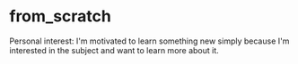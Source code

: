 # from_scratch

Personal interest: I'm motivated to learn something new simply because I'm interested in the subject and want to learn more about it.
